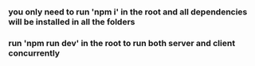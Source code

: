 ### you only need to run 'npm i' in the root and all dependencies will be installed in all the folders
### run 'npm run dev' in the root to run both server and client concurrently